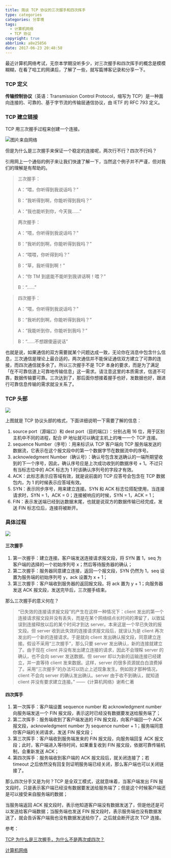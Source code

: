 ```yaml
---
title: 简谈 TCP 协议的三次握手和四次挥手
type: categories
categories: 分享境
tags:
  - 计算机网络
  - TCP 协议
copyright: true
abbrlink: a8e25856
date: 2017-06-23 20:48:58
---
```


最近计算机网络考试，无奈本学期没听多少，对三次握手和四次挥手的概念是模模糊糊，在看了哈工的网课后，了解了一些，就写篇博客记录和分享一下。


### TCP 定义

**传输控制协议**（英语：Transmission Control Protocol，缩写为 TCP）是一种面向连接的、可靠的、基于字节流的传输层通信协议，由 IETF 的 RFC 793 定义。

### TCP 建立链接

TCP 用三次握手过程来创建一个连接。

![图片来自网络](https://ws1.sinaimg.cn/large/ba22af52gy1fgvfgpki2sj20qo0dcjst.jpg)

<!-- more -->

但是为什么是三次握手来保证一个稳定的连接呢，两次行不行？四次不行吗？

引用网上一个通俗的例子来让我们快速了解一下，当然这个例子并不严谨，但对我们的理解是有帮助的。

>三次握手：
>
>A：“喂，你听得到我说话吗？”
>
>B：“我听得到啊，你能听得到我吗？”
>
>A：“我也能听到你，今天我……”

>两次握手：
>
>A：“喂，你听得到我说话吗？”
>
>B：“我听的到啊，你能听得到我吗？”
>
>A：“喂喂，你听得到吗？”
>
>B：“草，我听得到啊！”
>
>A：“你 TM 到底能不能听到我讲话啊！喂？”
>
>B：“……”

>四次握手：
>
>A：“喂，你听得到我说话吗？”
>
>B：“我听的到啊，你能听得到我吗？”
>
>A：“我能听到你，你能听到我吗？”
>
>B：“……不想跟傻逼说话”

也就是说，如果通信的双方需要就某个问题达成一致，无论你在消息中包含什么信息，三次通信是理论上最合适的，两次通信并不能保证通信双方建立了可靠的连接，而四次通信就多余了。所以三次握手不是 TCP 本身的要求，而是为了满足「在不可靠信道上可靠地传输信息」这一需求。请注意这里的本质需求，信道不可靠，数据传输要可靠。三次达到了，那后面你想接着握手也好，发数据也好，跟进行可靠信息传输的需求就没关系了。

### TCP 头部

![](https://ws1.sinaimg.cn/large/ba22af52gy1fgvgh160evj20pj0b740l.jpg)

上图就是 TCP 协议头部的格式，下面详细说明一下需要了解的信息：

1. source port（源端口）和 dest port（目的端口）：分别占用 16 位，用于区别主机中不同的进程，配合 IP 地址就可以确定主机上的唯一一个 TCP 连接。
2. sequence Number（序号）：用来标识从 TCP 客户端向 TCP 服务端发送的数据流，它表示在这个报文段中的第一个数据字节在数据流中的序号。
3. acknowledgment Number（确认号）：确认号包含发送确认的一端所期望收到的下一个序号，因此，确认序号应是上次成功收到的数据序号 + 1。不过只有当标志位中的 ACK 标志为 1 时该确认序列号的字段才有效。
4. ACK：此标志表示应答域有效，就是说前面的 TCP 应答号会包含在 TCP 数据包内，为 1 的时候表示应答域有效。
5. SYN：表示同步序号，用来建立连接。SYN 和 ACK 标志位搭配使用，当连接请求时，SYN = 1，ACK = 0；连接被响应的时候，SYN = 1，ACK = 1；
6. FIN：表示发送端已经到达数据末尾，也就是说双方的数据传输已经完成，发送 FIN 标志位后，连接将被断开。

### 具体过程

![](https://ws1.sinaimg.cn/large/ba22af52gy1fgvh6dfgxej20ob0r40ut.jpg)

#### 三次握手

1. 第一次握手：建立连接。客户端发送连接请求报文段，将 SYN 置 1，seq 为客户端的选择的一个初始序列号 x；然后等待服务器的确认；
2. 第二次握手：服务器同意建立连接，返回一个报文段，SYN 仍然为 1，seq 设置为服务端的初始序列号 y，ack 设置为 x + 1；
3. 第三次握手：客户端收到服务器的返回报文段。将 ack 置为 y + 1；向服务器发送 ACK 报文段，发送完毕后，三次握手结束。

那么三次握手的意义何在？

>“已失效的连接请求报文段”的产生在这样一种情况下：client 发出的第一个连接请求报文段并没有丢失，而是在某个网络结点长时间的滞留了，以致延误到连接释放以后的某个时间才到达 server。本来这是一个早已失效的报文段。但 server 收到此失效的连接请求报文段后，就误认为是 client 再次发出的一个新的连接请求。于是就向 client 发出确认报文段，同意建立连接。假设不采用“三次握手”，那么只要 server 发出确认，新的连接就建立了。由于现在 client 并没有发出建立连接的请求，因此不会理睬 server 的确认，也不会向 server 发送数据。但 server 却以为新的运输连接已经建立，并一直等待 client 发来数据。这样，server 的很多资源就白白浪费掉了。采用“三次握手”的办法可以防止上述现象发生。例如刚才那种情况，client 不会向 server 的确认发出确认。server 由于收不到确认，就知道 client 并没有要求建立连接。”									——《计算机网络》谢希仁著



#### 四次挥手

1. 第一次挥手：客户端设置 sequence number 和 acknowledgment number 向服务端发送一个 FIN 报文段，表示这时已经没有数据要发送给服务端了；
2. 第二次挥手：服务端收到了客户端发送的 FIN 报文段，向客户端回一个 ACK 报文段，acknowledgment number 为 sequence number + 1；服务端同意你客户端的关闭请求，发送 FIN 报文段；
3. 第三次挥手：客户端收到服务端发来的 FIN 报文段，向服务端回复 ACK 报文段；此时，客户端进入等待时间，如果重复收到 FIN 报文段，依据可靠传输机制，会重新发送 ACK；
4. 第四次挥手：服务端收到客户端的 ACK 报文段后，就关闭连接了；若 timeout 之后依然没有回复则证明服务端已经关闭，那么客户端也可以关闭链接了。

那么四次分手又是为何？TCP 是全双工模式，这就意味着，当客户端发出 FIN 报文段时，只是表示客户端已经没有数据要发送给服务端了；但是这个时候客户端还是可以接受来自服务端的数据；

当服务端返回 ACK 报文段时，表示他知道客户端没有数据发送了，但是他还是可以发送给客户端数据；当服务端也发送 FIN 报文段时，表示服务端也没有数据发送了，就会告诉客户端我也没有数据发送给你了，之后就会断开这次 TCP 连接。

参考：

[TCP 为什么是三次握手，为什么不是两次或四次？](https://www.zhihu.com/question/24853633)

[计算机网络](http://www.icourse163.org/learn/HIT-154005)

